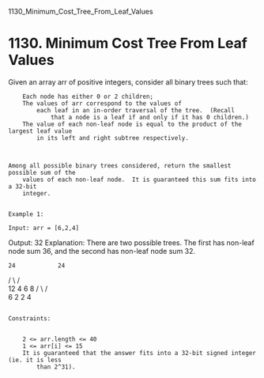1130_Minimum_Cost_Tree_From_Leaf_Values
# 1130. Minimum Cost Tree From Leaf Values

Given an array arr of positive integers, consider all binary trees such that:
    

    
        Each node has either 0 or 2 children;
        The values of arr correspond to the values of
            each leaf in an in-order traversal of the tree.  (Recall
                that a node is a leaf if and only if it has 0 children.)
        The value of each non-leaf node is equal to the product of the largest leaf value
            in its left and right subtree respectively.
        
    

    Among all possible binary trees considered, return the smallest possible sum of the
        values of each non-leaf node.  It is guaranteed this sum fits into a 32-bit
        integer.

     
    Example 1:

    Input: arr = [6,2,4]
Output: 32
Explanation:
There are two possible trees.  The first has non-leaf node sum 36, and the second has non-leaf node sum 32.

    24            24
   /  \          /  \
  12   4        6    8
 /  \               / \
6    2             2   4

     
    Constraints:

    
        2 <= arr.length <= 40
        1 <= arr[i] <= 15
        It is guaranteed that the answer fits into a 32-bit signed integer (ie. it is less
            than 2^31).
